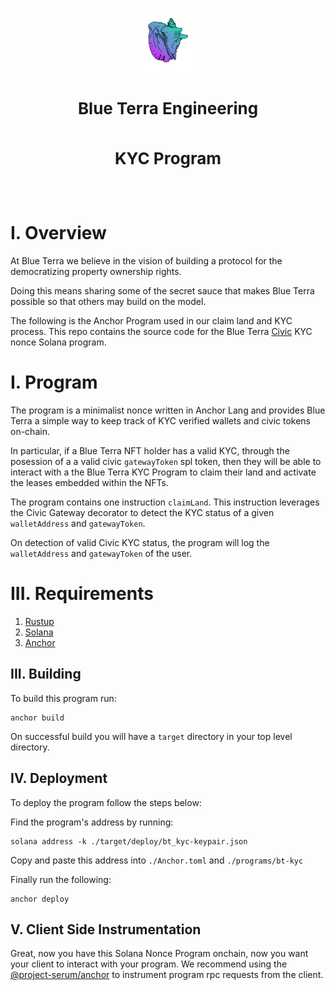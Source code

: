 </br>
<p align="center">
    <img
        style="width:20%;height:auto;"
        src="./docs/img/logo.png">
    </img>
    <div align="center">
        <h3 style="font-size:26px;line-height:40px">
            Blue Terra Engineering
            <br/>
            <br/>
            KYC Program
            <br/>
        </h3>
        <br/>
    </div>
</p>


# I. Overview 

At Blue Terra we believe in the vision of building a protocol for the democratizing property ownership rights. 

Doing this means sharing some of the secret sauce that makes Blue Terra possible so that others may build on the model.

The following is the Anchor Program used in our claim land and KYC process. This repo contains the source code for the Blue Terra [Civic](https://www.civic.com/) KYC nonce Solana program.

# I. Program

The program is a minimalist nonce written in Anchor Lang and provides Blue Terra a simple way to keep track of KYC verified wallets and civic tokens on-chain.

In particular, if a Blue Terra NFT holder has a valid KYC, through the posession of a a valid civic `gatewayToken` spl token, then they will be able to interact with a the Blue Terra KYC Program to claim their land and activate the leases embedded within the NFTs.

The program contains one instruction `claimLand`. This instruction leverages the Civic Gateway decorator to detect the KYC status of a given `walletAddress` and `gatewayToken`. 

On detection of valid Civic KYC status, the program will log the `walletAddress` and `gatewayToken` of the user.

# III. Requirements

1) [Rustup](https://rustup.rs/)
2) [Solana](https://docs.solana.com/cli/install-solana-cli-tools)
3) [Anchor](https://github.com/project-serum/anchor)

## III. Building

To build this program run: 

    anchor build 

On successful build you will have a `target` directory in your top level directory.

## IV. Deployment 

To deploy the program follow the steps below: 

Find the program's address by running:

    solana address -k ./target/deploy/bt_kyc-keypair.json

Copy and paste this address into `./Anchor.toml` and `./programs/bt-kyc`

Finally run the following:

    anchor deploy 

## V. Client Side Instrumentation

Great, now you have this Solana Nonce Program onchain, now you want your client to interact with your program. 
We recommend using the [@project-serum/anchor](https://www.npmjs.com/package/@project-serum/anchor) to instrument 
program rpc requests from the client. 





